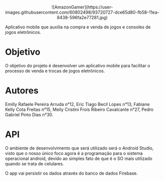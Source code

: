<p align="center">![AmazonGamer](https://user-images.githubusercontent.com/60802498/93720727-dce65d80-fb58-11ea-8438-596fa2e77281.jpg)</p>

<p>Aplicativo mobile que auxilia na compra e venda de jogos e consoles de jogos eletrônicos.</p>

<h1>Objetivo</h1>

<p>O objetivo do projeto é desenvolver um aplicativo mobile para facilitar o processo de venda e trocas de jogos eletrônicos.</p>

<h1>Autores</h1>

Emilly Rafaele Pereira Arruda n°12,
Eric Tiago Becil Lopes n°13,
Fabiane Kelly Cota Freitas n°15,
Meily Cristini Frois Ribeiro Cavalcante n°27,
Pedro Gabriel Pinto Dias n°30.

<h1>API</h1>

O ambiente de desenvolvimento que será utilizado será o Android Studio, visto que o nosso único foco agora é a programação para o sistema operacional android, devido ao simples fato de que é o SO mais utilizado quando se trata de celulares.

O app vai persistir os dados através do banco de dados Firebase.
